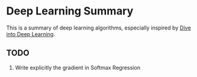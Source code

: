 # Deep Learning Summary

This is a summary of deep learning algorithms, especially inspired by [Dive into Deep Learning](https://d2l.ai/index.html).





## TODO

1. Write explicitly the gradient in Softmax Regression
